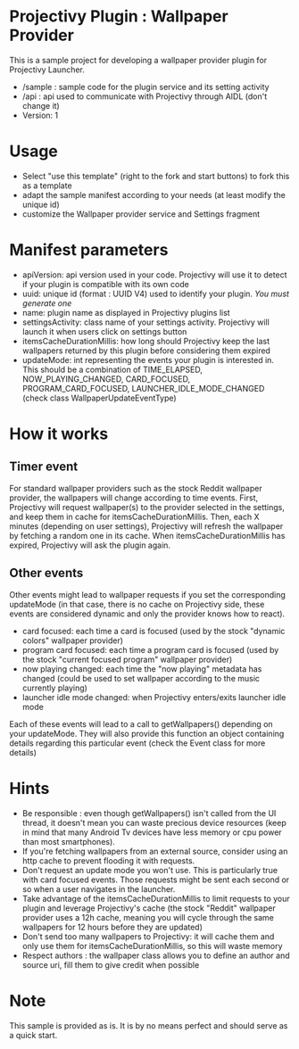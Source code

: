 # Projectivy Plugin : Wallpaper Provider

This is a sample project for developing a wallpaper provider plugin for Projectivy Launcher.
- /sample : sample code for the plugin service and its setting activity
- /api : api used to communicate with Projectivy through AIDL (don't change it)
- Version: 1
 
# Usage
- Select "use this template" (right to the fork and start buttons) to fork this as a template
- adapt the sample manifest according to your needs (at least modify the unique id)
- customize the Wallpaper provider service and Settings fragment

# Manifest parameters
- apiVersion: api version used in your code. Projectivy will use it to detect if your plugin is compatible with its own code
- uuid: unique id (format : UUID V4) used to identify your plugin. *You must generate one*
- name: plugin name as displayed in Projectivy plugins list
- settingsActivity: class name of your settings activity. Projectivy will launch it when users click on settings button
- itemsCacheDurationMillis: how long should Projectivy keep the last wallpapers returned by this plugin before considering them expired
- updateMode: int representing the events your plugin is interested in. This should be a combination of TIME_ELAPSED, NOW_PLAYING_CHANGED, CARD_FOCUSED, PROGRAM_CARD_FOCUSED, LAUNCHER_IDLE_MODE_CHANGED (check class WallpaperUpdateEventType)

# How it works
## Timer event
For standard wallpaper providers such as the stock Reddit wallpaper provider, the wallpapers will change according to time events.
First, Projectivy will request wallpaper(s) to the provider selected in the settings, and keep them in cache for itemsCacheDurationMillis.
Then, each X minutes (depending on user settings), Projectivy will refresh the wallpaper by fetching a random one in its cache.
When itemsCacheDurationMillis has expired, Projectivy will ask the plugin again.

## Other events
Other events might lead to wallpaper requests if you set the corresponding updateMode (in that case, there is no cache on Projectivy side, these events are considered dynamic and only the provider knows how to react).
- card focused: each time a card is focused (used by the stock "dynamic colors" wallpaper provider)
- program card focused: each time a program card is focused (used by the stock "current focused program" wallpaper provider)
- now playing changed: each time the "now playing" metadata has changed (could be used to set wallpaper according to the music currently playing)
- launcher idle mode changed: when Projectivy enters/exits launcher idle mode

Each of these events will lead to a call to getWallpapers() depending on your updateMode. They will also provide this function an object containing details regarding this particular event (check the Event class for more details)

# Hints
- Be responsible : even though getWallpapers() isn't called from the UI thread, it doesn't mean you can waste precious device resources (keep in mind that many Android Tv devices have less memory or cpu power than most smartphones).
- If you're fetching wallpapers from an external source, consider using an http cache to prevent flooding it with requests.
- Don't request an update mode you won't use. This is particularly true with card focused events. Those requests might be sent each second or so when a user navigates in the launcher.
- Take advantage of the itemsCacheDurationMillis to limit requests to your plugin and leverage Projectivy's cache (the stock "Reddit" wallpaper provider uses a 12h cache, meaning you will cycle through the same wallpapers for 12 hours before they are updated)
- Don't send too many wallpapers to Projectivy: it will cache them and only use them for itemsCacheDurationMillis, so this will waste memory 
- Respect authors : the wallpaper class allows you to define an author and source uri, fill them to give credit when possible

# Note
This sample is provided as is. It is by no means perfect and should serve as a quick start.
